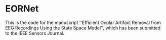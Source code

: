 # EORNet
This is the code for the manuscript ''Efficient Ocular Artifact Removal from EEG Recordings Using the State Space Model'', which has been submitted to the IEEE Sensors Journal.
